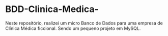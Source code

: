 # BDD-Clinica-Medica-
Neste repositório, realizei um micro Banco de Dados para uma empresa de Clínica Médica ficcional. Sendo um pequeno projeto em MySQL. 
